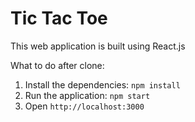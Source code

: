 # Tic Tac Toe
This web application is built using React.js

What to do after clone:
1. Install the dependencies: `npm install`
2. Run the application: `npm start`
3. Open `http://localhost:3000`